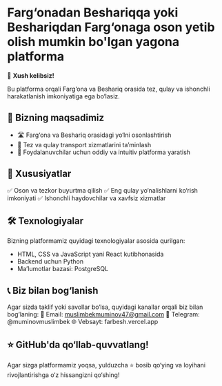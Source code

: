 # Farg‘onadan Beshariqqa yoki Beshariqdan Farg‘onaga oson yetib olish mumkin bo'lgan yagona platforma

🚀 **Xush kelibsiz!**

Bu platforma orqali Farg‘ona va Beshariq orasida tez, qulay va ishonchli harakatlanish imkoniyatiga ega bo‘lasiz.

## 🎯 Bizning maqsadimiz
- 🛣️ Farg‘ona va Beshariq orasidagi yo‘lni osonlashtirish
- 🚗 Tez va qulay transport xizmatlarini ta’minlash
- 🔄 Foydalanuvchilar uchun oddiy va intuitiv platforma yaratish

## 📌 Xususiyatlar
✅ Oson va tezkor buyurtma qilish
✅ Eng qulay yo‘nalishlarni ko‘rish imkoniyati
✅ Ishonchli haydovchilar va xavfsiz xizmatlar

## 🛠️ Texnologiyalar
Bizning platformamiz quyidagi texnologiyalar asosida qurilgan:
- HTML, CSS va JavaScript yani React kutibhonasida 
- Backend uchun Python
- Ma’lumotlar bazasi: PostgreSQL

## 📞 Biz bilan bog‘lanish
Agar sizda taklif yoki savollar bo‘lsa, quyidagi kanallar orqali biz bilan bog‘laning:
📧 Email: muslimbekmuminov47@gmail.com 
📱 Telegram: @muminovmuslimbek
🌐 Vebsayt: farbesh.vercel.app

## ⭐ GitHub'da qo‘llab-quvvatlang!
Agar sizga platformamiz yoqsa, yulduzcha ⭐ bosib qo‘ying va loyihani rivojlantirishga o‘z hissangizni qo‘shing!
